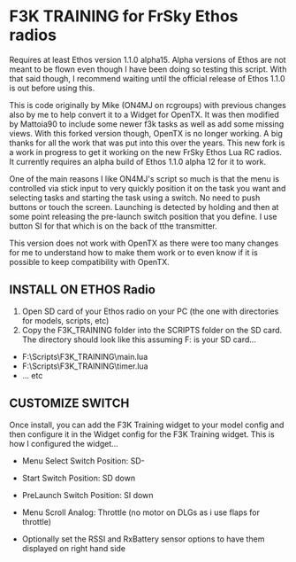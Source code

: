 # F3K TRAINING for FrSky Ethos radios

Requires at least Ethos version 1.1.0 alpha15.  Alpha versions of Ethos are not meant to be flown even though I have been doing so testing this script.  With that said though, I recommend waiting until the official release of Ethos 1.1.0 is out before using this.

This is code originally by Mike (ON4MJ on rcgroups) with previous changes also by me to help convert it to a Widget for OpenTX.  It was then modified by Mattoia90 to include some newer f3k tasks as well as add some missing views.  With this forked version though, OpenTX is no longer working.  A big thanks for all the work that was put into this over the years.  This new fork is a work in progress to get it working on the new FrSky Ethos Lua RC radios.  It currently requires an alpha build of Ethos 1.1.0 alpha 12 for it to work.

One of the main reasons I like ON4MJ's script so much is that the menu is controlled via stick input to very quickly position it on the task you want and selecting tasks and starting the task using a switch.  No need to push buttons or touch the screen.  Launching is detected by holding and then at some point releasing the pre-launch switch position that you define.  I use button SI for that which is on the back of tthe transmitter.

This version does not work with OpenTX as there were too many changes for me to understand how to make them work or to even know if it is possible to keep compatibility with OpenTX.

## INSTALL ON ETHOS Radio
1. Open SD card of your Ethos radio on your PC (the one with directories for models, scripts, etc)
2. Copy the F3K_TRAINING folder into the SCRIPTS folder on the SD card.  The directory should look like this assuming F: is your SD card...
- F:\Scripts\F3K_TRAINING\main.lua
- F:\Scripts\F3K_TRAINING\timer.lua
- ... etc

## CUSTOMIZE SWITCH
Once install, you can add the F3K Training widget to your model config and then configure it in the Widget config for the F3K Training widget.
This is how I configured the widget...
- Menu Select Switch Position: SD-
- Start Switch Position: SD down
- PreLaunch Switch Position: SI down
- Menu Scroll Analog: Throttle (no motor on DLGs as i use flaps for throttle)

- Optionally set the RSSI and RxBattery sensor options to have them displayed on right hand side
